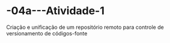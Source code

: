 # -04a---Atividade-1
Criação e unificação de um repositório remoto para controle de versionamento de códigos-fonte

